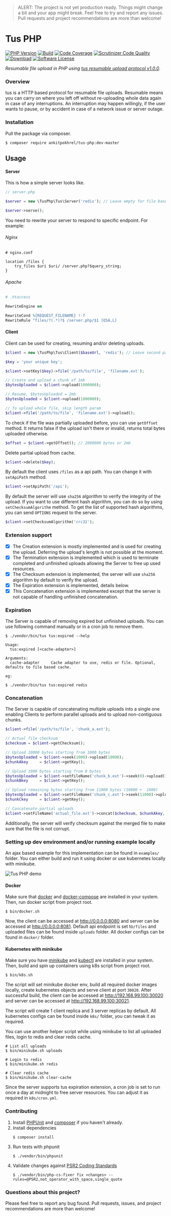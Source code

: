 > ALERT: The project is not yet production ready. Things might change a bit and your app might break. Feel free to try and report any issues. Pull requests and project recommendations are more than welcome!

# Tus PHP
[![PHP Version](https://img.shields.io/badge/php-7.1.3%2B-brightgreen.svg?style=flat-square)](https://packagist.org/packages/ankitpokhrel/tus-php)
[![Build](https://img.shields.io/travis/ankitpokhrel/tus-php/master.svg?style=flat-square)](https://travis-ci.org/ankitpokhrel/tus-php)
[![Code Coverage](https://img.shields.io/scrutinizer/coverage/g/ankitpokhrel/tus-php.svg?style=flat-square)](https://scrutinizer-ci.com/g/ankitpokhrel/tus-php/)
[![Scrutinizer Code Quality](https://img.shields.io/scrutinizer/g/ankitpokhrel/tus-php.svg?style=flat-square)](https://scrutinizer-ci.com/g/ankitpokhrel/tus-php/)
[![Download](https://img.shields.io/packagist/dt/ankitpokhrel/tus-php.svg?style=flat-square)](https://packagist.org/packages/ankitpokhrel/tus-php)
[![Software License](https://img.shields.io/badge/license-MIT-brightgreen.svg?style=flat-square)](https://github.com/ankitpokhrel/tus-php/blob/master/LICENSE)

_Resumable file upload in PHP using [tus resumable upload protocol v1.0.0](https://tus.io)_.

### Overview
tus is a HTTP based protocol for resumable file uploads. Resumable means you can carry on where you left off without 
re-uploading whole data again in case of any interruptions. An interruption may happen willingly, if the user wants 
to pause, or by accident in case of a network issue or server outage.

### Installation

Pull the package via composer.
```shell
$ composer require ankitpokhrel/tus-php:dev-master
```

## Usage

#### Server
This is how a simple server looks like.

```php
// server.php

$server = new \TusPhp\Tus\Server('redis'); // Leave empty for file based cache

$server->serve();
```

You need to rewrite your server to respond to specific endpoint. For example:

###### Nginx
```nginx
# nginx.conf

location /files {
    try_files $uri $uri/ /server.php?$query_string;
}
```

###### Apache
```apache
# .htaccess

RewriteEngine on

RewriteCond %{REQUEST_FILENAME} !-f
RewriteRule ^files/?(.*)?$ /server.php/$1 [QSA,L]
```

#### Client
Client can be used for creating, resuming and/or deleting uploads.


```php
$client = new \TusPhp\Tus\Client($baseUrl, 'redis'); // Leave second parameter empty for file based cache

$key = 'your unique key';

$client->setKey($key)->file('/path/to/file', 'filename.ext');

// Create and upload a chunk of 1mb
$bytesUploaded = $client->upload(1000000); 

// Resume, $bytesUploaded = 2mb
$bytesUploaded = $client->upload(1000000); 

// To upload whole file, skip length param
$client->file('/path/to/file', 'filename.ext')->upload();
```

To check if the file was partially uploaded before, you can use `getOffset` method. It returns false if the upload 
isn't there or invalid, returns total bytes uploaded otherwise.

```php 
$offset = $client->getOffset(); // 2000000 bytes or 2mb
```

Delete partial upload from cache.

```php
$client->delete($key);
```

By default the client uses `/files` as a api path. You can change it with `setApiPath` method.

```php
$client->setApiPath('/api');
```

By default the server will use `sha256` algorithm to verify the integrity of the upload. If you want to use different hash algorithm, you can do so by 
using `setChecksumAlgorithm` method. To get the list of supported hash algorithms, you can send `OPTIONS` request to the server. 

```php
$client->setChecksumAlgorithm('crc32');
```

### Extension support
- [x] The Creation extension is mostly implemented and is used for creating the upload. Deferring the upload's length is not possible at the moment.
- [x] The Termination extension is implemented which is used to terminate completed and unfinished uploads allowing the Server to free up used resources.
- [x] The Checksum extension is implemented, the server will use `sha256` algorithm by default to verify the upload.
- [x] The Expiration extension is implemented, details below.
- [x] This Concatenation extension is implemented except that the server is not capable of handling unfinished concatenation.

### Expiration
The Server is capable of removing expired but unfinished uploads. You can use following command manually or in a cron job to remove them.

```shell
$ ./vendor/bin/tus tus:expired --help

Usage:
  tus:expired [<cache-adapter>]

Arguments:
  cache-adapter     Cache adapter to use, redis or file. Optional, defaults to file based cache.
  
eg:

$ ./vendor/bin/tus tus:expired redis
```

### Concatenation
The Server is capable of concatenating multiple uploads into a single one enabling Clients to perform parallel uploads and to upload non-contiguous chunks.

```php
$client->file('/path/to/file', 'chunk_a.ext');

// Actual file checksum
$checksum = $client->getChecksum();

// Upload 10000 bytes starting from 1000 bytes
$bytesUploaded = $client->seek(1000)->upload(10000);
$chunkAkey     = $client->getKey();

// Upload 1000 bytes starting from 0 bytes
$bytesUploaded = $client->setFileName('chunk_b.ext')->seek(0)->upload(1000);
$chunkBkey     = $client->getKey();

// Upload remaining bytes starting from 11000 bytes (10000 +  1000)
$bytesUploaded = $client->setFileName('chunk_c.ext')->seek(11000)->upload();
$chunkCkey     = $client->getKey();

// Concatenate partial uploads
$client->setFileName('actual_file.ext')->concat($checksum, $chunkAkey, $chunkBkey, $chunkCkey);
```

Additionally, the server will verify checksum against the merged file to make sure that the file is not corrupt.  

### Setting up dev environment and/or running example locally
An ajax based example for this implementation can be found in `examples/` folder. You can either build and run it using docker or use kubernetes locally with minikube.

![Tus PHP demo](https://github.com/ankitpokhrel/tus-php/blob/master/example/example.png "")
 
#### Docker
Make sure that [docker](https://docs.docker.com/engine/installation/) and [docker-compose](https://docs.docker.com/compose/install/) 
are installed in your system. Then, run docker script from project root.
```shell
$ bin/docker.sh
```

Now, the client can be accessed at http://0.0.0.0:8080 and server can be accessed at http://0.0.0.0:8081. Default api endpoint is set to`/files` 
and uploaded files can be found inside `uploads` folder. All docker configs can be found in `docker/` folder.

#### Kubernetes with minikube
Make sure you have [minikube](https://github.com/kubernetes/minikube) and [kubectl](https://kubernetes.io/docs/tasks/tools/install-kubectl/) 
are installed in your system. Then, build and spin up containers using k8s script from project root.
```shell
$ bin/k8s.sh
```

The script will set minikube docker env, build all required docker images locally, create kubernetes objects and serve client at port `30020`. After successful build, 
the client can be accessed at http://192.168.99.100:30020 and server can be accessed at http://192.168.99.100:30021. 

The script will create 1 client replica and 3 server replicas by default. All kubernetes configs can be found inside `k8s/` folder, you can tweak it as required.

You can use another helper script while using minikube to list all uploaded files, login to redis and clear redis cache.
```shell
# List all uploads
$ bin/minikube.sh uploads

# Login to redis
$ bin/minikube.sh redis

# Clear redis cache
$ bin/minikube.sh clear-cache
```

Since the server supports tus expiration extension, a cron job is set to run once a day at midnight to free server resources. You can adjust it as required in `k8s/cron.yml`. 

### Contributing
1. Install [PHPUnit](https://phpunit.de/) and [composer](https://getcomposer.org/) if you haven't already.
2. Install dependencies
     ```shell
     $ composer install
     ```
3. Run tests with phpunit
    ```shell
    $ ./vendor/bin/phpunit
    ```
4. Validate changes against [PSR2 Coding Standards](http://www.php-fig.org/psr/psr-2/)
    ```shell
    $ ./vendor/bin/php-cs-fixer fix <changes> --rules=@PSR2,not_operator_with_space,single_quote
    ```

### Questions about this project?
Please feel free to report any bug found. Pull requests, issues, and project recommendations are more than welcome!
